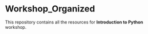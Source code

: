 # Workshop_Organized
This repository contains all the resources for **Introduction to Python** workshop. 
